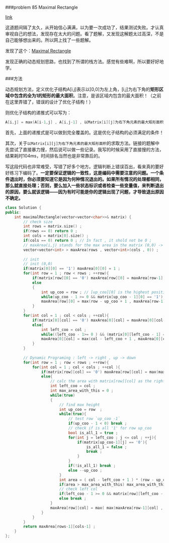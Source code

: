 ###problem 85 Maximal Rectangle

[link](https://leetcode.com/problems/maximal-rectangle/)

这道题间隔了太久，从开始信心满满，以为要一次成功了，结果测试失败。才认真审视自己的想法，发现存在太大的问题。看了题解，又发现这解题太过高深，不是自己能够想出来的。所以网上找了一些题解。

发现了这个：[Maximal Rectangle](http://www.bkjia.com/cjjc/977261.html)

发现正确的动态规划思路，也找到了所谓的栈方法。感觉有些难啊，所以要好好地学。

###方法

动态规划方法，定义优化子结构A[i,j]表示以[0,0]为左上角，[i,j]为右下角的**矩形区域中包含的全为1的矩形的最大面积**。注意，是该区域内包含的最大面积！（之前在这里弄错了，错误的设计了优化子结构！）

则优化子结构的递推式可以写为： 

```C++
A[i,j] = max(A[i-1,j] , A[i,j-1] , 以Matrix[i][j]为右下角元素的最大矩形面积 )
```

首先，上面的递推式是可以做到完全覆盖的。这是优化子结构的必须满足的条件！

其次，关于`以Matrix[i][j]为右下角元素的最大矩形面积`的求取方法。链接的题解中先尝试了直接暴力搜，然后说可以做一些记录。我写的时候采用了直接搜的方法，结果耗时104ms，时间排名当然也是非常靠后的。

写这段代码也非常难受，写错了好多个地方。逻辑判断上错误百出，看来真的要好好练习下编码了。**一定要保证逻辑的一致性，这是编码中需要注意的问题。一个条件退出时，你必须要知道它是因为何种情况退出的。如果所有情况的处理都相同，那么就直接处理；否则，要么加入一些状态标识或者检查一些变量值，来判断退出的原因，要么就该逻辑——因为有时可能是你的逻辑出现了问题，才导致退出原因不确定。**

```C++
class Solution {
public:
    int maximalRectangle(vector<vector<char>>& matrix) {
        // check size
        int rows = matrix.size() ;
        if(rows == 0) return 0 ;
        int cols = matrix[0].size() ;
        if(cols == 0) return 0 ; // In fact , it shold not be 0 ;
        // maxArea(i,j) stands for the max area in the matrix (0,0) -> (i,j)
        vector<vector<int> > maxArea(rows , vector<int>(cols , 0)) ; 
        
        // init 
        // init (0,0)
        if(matrix[0][0] == '1') maxArea[0][0] = 1 ;
        for(int row = 1 ; row < rows ; ++row){
            if(matrix[row][0] == '0') maxArea[row][0] = maxArea[row-1][0];
            else
            {
                int up_coo = row ; // [up_coo][0] is the highest position which up_coo -> row is all '1'
                while(up_coo - 1 >= 0 && matrix[up_coo - 1][0] == '1') --up_coo ;
                maxArea[row][0] = max(row - up_coo + 1 , maxArea[row-1][0] );
            }
        }
        for(int col = 1 ; col < cols ; ++col){
            if(matrix[0][col] == '0') maxArea[0][col] = maxArea[0][col-1] ;
            else{
                int left_coo = col ;
                while((left_coo - 1>= 0 ) && (matrix[0][left_coo - 1] == '1')) --left_coo ;
                maxArea[0][col] = max(col - left_coo + 1 , maxArea[0][col-1]) ;
            }
        }
        
        // Dynamic Programing : left -> right , up -> down
        for(int row = 1 ; row < rows ; ++row){
            for(int col = 1 ; col < cols ; ++col ){
                if(matrix[row][col] == '0') maxArea[row][col] = max(maxArea[row-1][col] , maxArea[row][col-1]) ;
                else{
                    // calc the area with matrix[row][col] as the right down corner .
                    int left_coo = col ; 
                    int max_area_with_this = 0 ;
                    while(true)
                    {
                        // find max height 
                        int up_coo = row  ; 
                        while(true){
                            // test row `up_coo -1`
                            if(up_coo - 1 < 0) break ;
                            // check if is all '1' for row up_coo
                            bool is_all_1 = true ;
                            for(int j = left_coo ; j <= col ; ++j){
                                if(matrix[up_coo-1][j] == '0'){
                                    is_all_1 = false ;
                                    break ;
                                }
                            }
                            if(!is_all_1) break ;
                            else --up_coo ;
                        }
                        int area = ( col - left_coo + 1 ) * (row - up_coo + 1) ;
                        if(area > max_area_with_this) max_area_with_this = area ;
                        // check left col 
                        if(left_coo - 1 >= 0 && matrix[row][left_coo - 1] == '1') -- left_coo ;
                        else break ;
                    }
                    maxArea[row][col] = max( max(maxArea[row-1][col] , maxArea[row][col-1]) , max_area_with_this) ;
                }
            }
        }
        return maxArea[rows-1][cols-1] ;
    }
};
```
